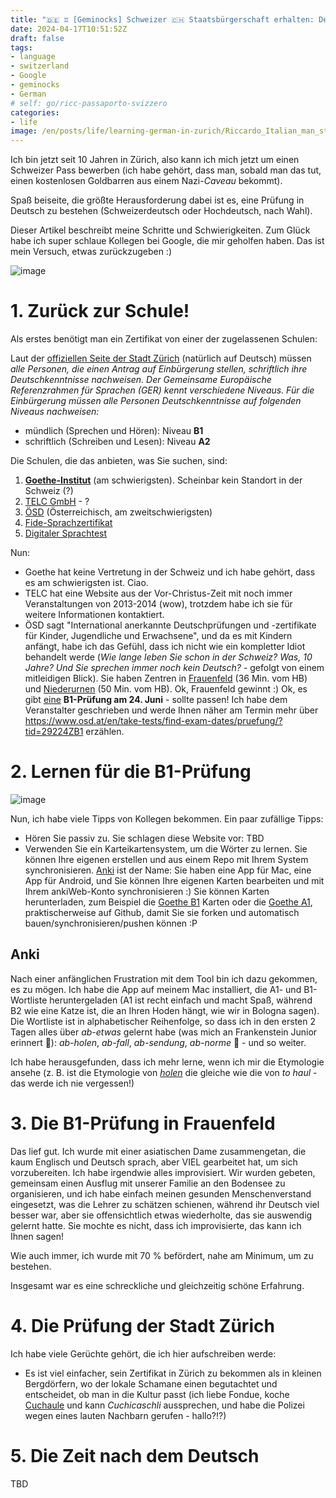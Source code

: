 ```yaml
---
title: "🇩🇪 ♊ [Geminocks] Schweizer 🇨🇭 Staatsbürgerschaft erhalten: Deutsch lernen 🇩🇪"
date: 2024-04-17T10:51:52Z
draft: false
tags:
- language
- switzerland
- Google
- geminocks
- German
# self: go/ricc-passaporto-svizzero
categories:
- life
image: /en/posts/life/learning-german-in-zurich/Riccardo_Italian_man_studying_on_a_German_spelling_book_in_front_of_Grossmunster.png
---
```


Ich bin jetzt seit 10 Jahren in Zürich, also kann ich mich jetzt um einen Schweizer Pass bewerben (ich habe gehört, dass man, sobald man das tut, einen kostenlosen Goldbarren aus einem Nazi-*Caveau* bekommt).

Spaß beiseite, die größte Herausforderung dabei ist es, eine Prüfung in Deutsch zu bestehen (Schweizerdeutsch oder Hochdeutsch, nach Wahl).

Dieser Artikel beschreibt meine Schritte und Schwierigkeiten. Zum Glück habe ich super schlaue Kollegen bei Google, die mir geholfen haben. Das ist mein Versuch, etwas zurückzugeben :)

![image](Riccardo_Italian_man_studying_on_a_German_spelling_book_in_front_of_Grossmunster.png)

<!--more-->


# 1. Zurück zur Schule!

Als erstes benötigt man ein Zertifikat von einer der zugelassenen Schulen:

Laut der [offiziellen Seite der Stadt Zürich](https://www.stadt-zuerich.ch/portal/de/index/politik_u_recht/einbuergerungen/kenntnisse/sprachlicheanforderungen.html) (natürlich auf Deutsch) müssen *alle Personen, die einen Antrag auf Einbürgerung stellen, schriftlich ihre Deutschkenntnisse nachweisen. Der Gemeinsame Europäische Referenzrahmen für Sprachen (GER) kennt verschiedene Niveaus. Für die Einbürgerung müssen alle Personen Deutschkenntnisse auf folgenden Niveaus nachweisen:*

* mündlich (Sprechen und Hören): Niveau **B1**
* schriftlich (Schreiben und Lesen): Niveau **A2**

Die Schulen, die das anbieten, was Sie suchen, sind:

1. [**Goethe-Institut**](http://www.goethe.de/lrn/prj/pba/bes/gzb/deindex.html) (am schwierigsten). Scheinbar kein Standort in der Schweiz (?)
2. [TELC GmbH](https://www.telc.net/#section-0) - ?
3. [ÖSD](http://www.osd.at/) (Österreichisch, am zweitschwierigsten)
4. [Fide-Sprachzertifikat](http://www.fide-service.ch/)
5. [Digitaler Sprachtest](https://www.digitalersprachtest.ch/)

Nun:
* Goethe hat keine Vertretung in der Schweiz und ich habe gehört, dass es am schwierigsten ist. Ciao.
* TELC hat eine Website aus der Vor-Christus-Zeit mit noch immer Veranstaltungen von 2013-2014 (wow), trotzdem habe ich sie für weitere Informationen kontaktiert.
* ÖSD sagt "International anerkannte Deutschprüfungen und -zertifikate für Kinder, Jugendliche und Erwachsene", und da es mit Kindern anfängt, habe ich das Gefühl, dass ich nicht wie ein kompletter Idiot behandelt werde (*Wie lange leben Sie schon in der Schweiz? Was, 10 Jahre? Und Sie sprechen immer noch kein Deutsch?* - gefolgt von einem mitleidigen Blick). Sie haben Zentren in [Frauenfeld](https://www.google.com/maps/dir/Zurich+HB,+Bahnhofplatz,+Zurigo,+Svizzera/Frauenfeld,+Svizzera/@47.550191,8.9002971,13.83z/data=!4m14!4m13!1m5!1m1!1s0x47900a08cc0e6e41:0xf5c698b65f8c52a7!2m2!1d8.5403226!2d47.3778579!1m5!1m1!1s0x479a922b7ac416d5:0xabd5ea8c4a738dc7!2m2!1d8.8987541!2d47.5535997!3e3) (36 Min. vom HB) und [Niederurnen](https://www.google.com/maps/dir/Zurich+HB,+Bahnhofplatz,+Zurigo,+Svizzera/8867+Niederurnen,+Svizzera/@47.1837248,8.744133,11.39z/data=!4m14!4m13!1m5!1m1!1s0x47900a08cc0e6e41:0xf5c698b65f8c52a7!2m2!1d8.5403226!2d47.3778579!1m5!1m1!1s0x479acd0b21f91dfd:0x6eb928b1714053f3!2m2!1d9.0531505!2d47.125507!3e3) (50 Min. vom HB). Ok, Frauenfeld gewinnt :) Ok, es gibt [eine](https://www.osd.at/en/take-tests/find-exam-dates/?country=167&tests=00001100000&land=null&stadt=Frauenfeld&datefrom=01.06.2023&dateto=31.08.2023&centernr=null) **B1-Prüfung am 24. Juni** - sollte passen! Ich habe dem Veranstalter geschrieben und werde Ihnen näher am Termin mehr über https://www.osd.at/en/take-tests/find-exam-dates/pruefung/?tid=29224ZB1 erzählen.

# 2. Lernen für die B1-Prüfung

![image](man-in-yellow-studies-by-lake-zurich.png)

Nun, ich habe viele Tipps von Kollegen bekommen. Ein paar zufällige Tipps:

* Hören Sie passiv zu. Sie schlagen diese Website vor: TBD
* Verwenden Sie ein Karteikartensystem, um die Wörter zu lernen. Sie können Ihre eigenen erstellen und aus einem Repo mit Ihrem System synchronisieren. [Anki](https://apps.ankiweb.net/) ist der Name: Sie haben eine App für Mac, eine App für Android, und Sie können Ihre eigenen Karten bearbeiten und mit Ihrem ankiWeb-Konto synchronisieren :) Sie können Karten herunterladen, zum Beispiel die [Goethe B1](https://ankiweb.net/shared/info/1586166030) Karten oder die [Goethe A1](https://ankiweb.net/shared/info/1386119660), praktischerweise auf Github, damit Sie sie forken und automatisch bauen/synchronisieren/pushen können :P

## Anki

Nach einer anfänglichen Frustration mit dem Tool bin ich dazu gekommen, es zu mögen. Ich habe die App auf meinem Mac installiert, die A1- und B1-Wortliste heruntergeladen (A1 ist recht einfach und macht Spaß, während B2 wie eine Katze ist, die an Ihren Hoden hängt, wie wir in Bologna sagen). Die Wortliste ist in alphabetischer Reihenfolge, so dass ich in den ersten 2 Tagen alles über *ab-etwas* gelernt habe (was mich an Frankenstein Junior erinnert 😬): *ab-holen*, *ab-fall*, *ab-sendung*, *ab-norme* 🧌 - und so weiter.

Ich habe herausgefunden, dass ich mehr lerne, wenn ich mir die Etymologie ansehe (z. B. ist die Etymologie von [*holen*](https://en.wiktionary.org/wiki/holen#German) die gleiche wie die von *to haul* - das werde ich nie vergessen!)

# 3. Die B1-Prüfung in Frauenfeld

Das lief gut. Ich wurde mit einer asiatischen Dame zusammengetan, die kaum Englisch und Deutsch sprach, aber VIEL gearbeitet hat, um sich vorzubereiten.
Ich habe irgendwie alles improvisiert. Wir wurden gebeten, gemeinsam einen Ausflug mit unserer Familie an den Bodensee zu organisieren,
und ich habe einfach meinen gesunden Menschenverstand eingesetzt, was die Lehrer zu schätzen schienen, während ihr Deutsch viel besser war, aber sie offensichtlich etwas wiederholte, das sie auswendig gelernt hatte. Sie mochte es nicht, dass ich improvisierte, das kann ich Ihnen sagen!

Wie auch immer, ich wurde mit 70 % befördert, nahe am Minimum, um zu bestehen.

Insgesamt war es eine schreckliche und gleichzeitig schöne Erfahrung.

# 4. Die Prüfung der Stadt Zürich

Ich habe viele Gerüchte gehört, die ich hier aufschreiben werde:

* Es ist viel einfacher, sein Zertifikat in Zürich zu bekommen als in kleinen Bergdörfern, wo der lokale Schamane einen begutachtet und entscheidet, ob man in die Kultur passt (ich liebe Fondue, koche [Cuchaule](https://cookidoo.ch/recipes/recipe/fr-CH/r434981) und kann *Cuchicaschli* aussprechen, und habe die Polizei wegen eines lauten Nachbarn gerufen - hallo?!?)

# 5. Die Zeit nach dem Deutsch

TBD
